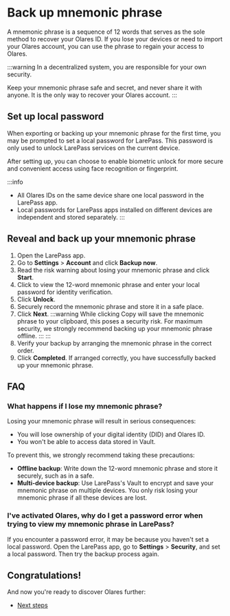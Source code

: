 # Back up mnemonic phrase
A mnemonic phrase is a sequence of 12 words that serves as the sole method to recover your Olares ID. If you lose your devices or need to import your Olares account, you can use the phrase to regain your access to Olares.

:::warning
In a decentralized system, you are responsible for your own security.

Keep your mnemonic phrase safe and secret, and never share it with anyone. It is the only way to recover your Olares account.
:::
## Set up local password
When exporting or backing up your mnemonic phrase for the first time, you may be prompted to set a local password for LarePass. This password is only used to unlock LarePass services on the current device.

After setting up, you can choose to enable biometric unlock for more secure and convenient access using face recognition or fingerprint.

:::info
* All Olares IDs on the same device share one local password in the LarePass app.
* Local passwords for LarePass apps installed on different devices are independent and stored separately.
:::

## Reveal and back up your mnemonic phrase
1. Open the LarePass app.
2. Go to **Settings** > **Account** and click **Backup now**.
3. Read the risk warning about losing your mnemonic phrase and click **Start**. 
4. Click to view the 12-word mnemonic phrase and enter your local password for identity verification. 
5. Click **Unlock**.
6. Securely record the mnemonic phrase and store it in a safe place.
7. Click **Next**.
   :::warning
   While clicking Copy will save the mnemonic phrase to your clipboard, this poses a security risk. For maximum security, we strongly recommend backing up your mnemonic phrase offline.   :::
   :::
8. Verify your backup by arranging the mnemonic phrase in the correct order.
9. Click **Completed**. 
   If arranged correctly, you have successfully backed up your mnemonic phrase.

## FAQ
### What happens if I lose my mnemonic phrase?
Losing your mnemonic phrase will result in serious consequences:

* You will lose ownership of your digital identity (DID) and Olares ID.
* You won't be able to access data stored in Vault.

To prevent this, we strongly recommend taking these precautions:

* **Offline backup**: Write down the 12-word mnemonic phrase and store it securely, such as in a safe.
* **Multi-device backup**: Use LarePass's Vault to encrypt and save your mnemonic phrase on multiple devices. You only risk losing your mnemonic phrase if all these devices are lost.

### I've activated Olares, why do I get a password error when trying to view my mnemonic phrase in LarePass?
If you encounter a password error, it may be because you haven't set a local password. Open the LarePass app, go to **Settings** > **Security**, and set a local password. Then try the backup process again.

## Congratulations!
And now you're ready to discover Olares further:
- [Next steps](./next-steps.md)